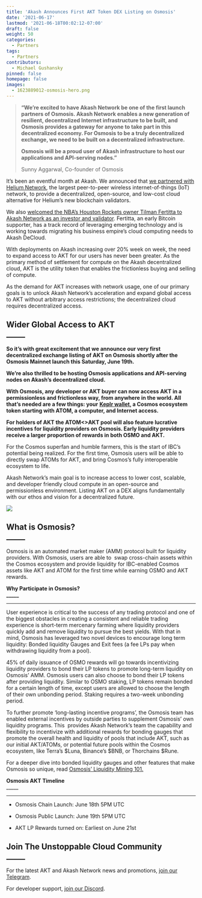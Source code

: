 ```yaml
---
title: 'Akash Announces First AKT Token DEX Listing on Osmosis'
date: '2021-06-17'
lastmod: '2021-06-18T00:02:12-07:00'
draft: false
weight: 50
categories:
  - Partners
tags:
  - Partners
contributors:
  - Michael Gushansky
pinned: false
homepage: false
images:
  - 1623889012-osmosis-hero.png
---
```

> **“We’re excited to have Akash Network be one of the first launch partners of Osmosis. Akash Network enables a new generation of resilient, decentralized Internet infrastructure to be built, and Osmosis provides a gateway for anyone to take part in this decentralized economy. For Osmosis to be a truly decentralized exchange, we need to be built on a decentralized infrastructure.** 
> 
> **Osmosis will be a proud user of Akash infrastructure to host our applications and API-serving nodes.”**  
> 
> Sunny Aggarwal, Co-founder of Osmosis

It’s been an eventful month at Akash. We announced that [we partnered with Helium Network](https://akash.network/blog/akash-network-provides-decentralized-cloud-to-the-largest-internet-of-things-iot), the largest peer-to-peer wireless internet-of-things (IoT) network, to provide a decentralized, open-source, and low-cost cloud alternative for Helium’s new blockchain validators.  

We also [welcomed the NBA’s Houston Rockets owner Tilman Fertitta to Akash Network as an investor and validator](https://www.investing.com/news/cryptocurrency-news/nbas-houston-rockets-owner-to-validate-blocks-for-the-akash-network-2527433). Fertitta, an early Bitcoin supporter, has a track record of leveraging emerging technology and is working towards migrating his business empire’s cloud computing needs to Akash DeCloud.  

With deployments on Akash increasing over 20% week on week, the need to expand access to AKT for our users has never been greater. As the primary method of settlement for compute on the Akash decentralized cloud, AKT is the utility token that enables the frictionless buying and selling of compute. 

As the demand for AKT increases with network usage, one of our primary goals is to unlock Akash Network’s acceleration and expand global access to AKT without arbitrary access restrictions; the decentralized cloud requires decentralized access.   

**Wider Global Access to AKT**  
**\_\_\_\_\_**
-----------------------------------------------

**So it’s with great excitement that we announce our very first decentralized exchange listing of AKT on Osmosis shortly after the Osmosis Mainnet launch this Saturday, June 19th.** 

**We’re also thrilled to be hosting Osmosis applications and API-serving nodes on Akash’s decentralized cloud.**

**With Osmosis, any developer or AKT buyer can now access AKT in a permissionless and frictionless way, from anywhere in the world. All that’s needed are a few things: your** [**Keplr wallet**](https://keplr.app/)**, a Cosmos ecosystem token starting with ATOM, a computer, and Internet access.** 

**For holders of AKT the ATOM<>AKT pool will also feature lucrative incentives for liquidity providers on Osmosis. Early liquidity providers receive a larger proportion of rewards in both OSMO and AKT.** 

For the Cosmos superfan and humble farmers, this is the start of IBC’s potential being realized. For the first time, Osmosis users will be able to  directly swap ATOMs for AKT, and bring Cosmos’s fully interoperable ecosystem to life.  
  
Akash Network’s main goal is to increase access to lower cost, scalable, and developer friendly cloud compute in an open-source and permissionless environment. Listing AKT on a DEX aligns fundamentally with our ethos and vision for a decentralized future.   
  

![](https://www.datocms-assets.com/45776/1623890938-1wkfqvrq3idonzv6tuyqttq.png)

**What is Osmosis?**  
**\_\_\_\_\_**
-------------------------------------

Osmosis is an automated market maker (AMM) protocol built for liquidity providers. With Osmosis, users are able to  swap cross-chain assets within the Cosmos ecosystem and provide liquidity for IBC-enabled Cosmos assets like AKT and ATOM for the first time while earning OSMO and AKT rewards.  

**Why Participate in Osmosis?**  
**\_\_\_\_\_**  

---------------------------------------------------

User experience is critical to the success of any trading protocol and one of the biggest obstacles in creating a consistent and reliable trading experience is short-term mercenary farming where liquidity providers quickly add and remove liquidity to pursue the best yields. With that in mind, Osmosis has leveraged two novel devices to encourage long term liquidity: Bonded liquidity Gauges and Exit fees (a fee LPs pay when withdrawing liquidity from a pool). 

45% of daily issuance of OSMO rewards will go towards incentivizing liquidity providers to bond their LP tokens to promote long-term liquidity on Osmosis’ AMM. Osmosis users can also choose to bond their LP tokens after providing liquidity. Similar to OSMO staking, LP tokens remain bonded for a certain length of time, except users are allowed to choose the length of their own unbonding period. Staking requires a two-week unbonding period.

To further promote ‘long-lasting incentive programs’, the Osmosis team has enabled external incentives by outside parties to supplement Osmosis’ own liquidity programs. This  provides Akash Network’s team the capability and flexibility to incentivize with additional rewards for bonding gauges that promote the overall health and liquidity of pools that include AKT, such as our initial AKT/ATOMs, or potential future pools within the Cosmos ecosystem, like Terra’s $Luna, Binance’s $BNB, or Thorchains $Rune. 

For a deeper dive into bonded liquidity gauges and other features that make Osmosis so unique, read [Osmosis’ Liquidity Mining 101.](https://medium.com/osmosis/osmosis-liquidity-mining-101-2fa58d0e9d4d)  

**Osmosis AKT Timeline**  
\_\_\_\_\_  

----------------------------------------

*   Osmosis Chain Launch: June 18th 5PM UTC
    
*   Osmosis Public Launch: June 19th 5PM UTC
    
*   AKT LP Rewards turned on: Earliest on June 21st
    

**Join The Unstoppable Cloud Community**  
**\_\_\_\_\_**
---------------------------------------------------------

For the latest AKT and Akash Network news and promotions, [join our Telegram](https://t.me/AkashNW).

For developer support, [join our Discord](https://discord.com/invite/DxftX67).